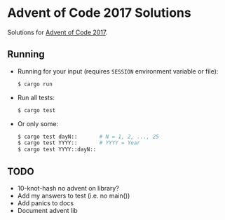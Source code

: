 # Advent of Code 2017 Solutions

Solutions for [Advent of Code 2017](http://adventofcode.com/2017).

## Running

- Running for your input (requires `SESSION` environment variable or file):

    ```sh
    $ cargo run
    ```

- Run all tests:

    ```sh
    $ cargo test
    ```

- Or only some:

    ```sh
    $ cargo test dayN::       # N = 1, 2, ..., 25
    $ cargo test YYYY::       # YYYY = Year
    $ cargo test YYYY::dayN::
    ```

## TODO

- 10-knot-hash no advent on library?
- Add my answers to test (i.e. no main())
- Add panics to docs
- Document advent lib
